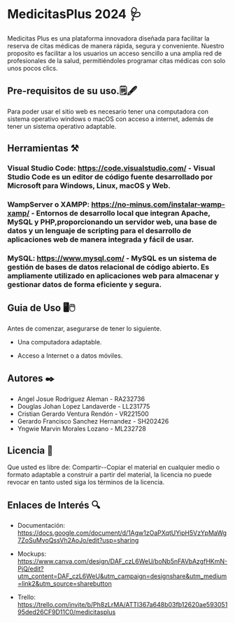 # MedicitasPlus 2024 🩺
Medicitas Plus es una plataforma innovadora diseñada para facilitar la reserva de citas médicas de manera rápida, segura y conveniente. Nuestro proposito es facilitar a los usuarios un acceso sencillo a una amplia red de profesionales de la salud, permitiéndoles programar citas médicas con solo unos pocos clics.

## Pre-requisitos de su uso.🗒️🖋️
Para poder usar el sitio web es necesario tener una computadora con sistema operativo windows o macOS con acceso a internet, además de tener un sistema operativo adaptable.

## Herramientas ⚒️

### Visual Studio Code: https://code.visualstudio.com/ - Visual Studio Code es un editor de código fuente desarrollado por Microsoft para Windows, Linux, macOS y Web.
### WampServer o XAMPP: https://no-minus.com/instalar-wamp-xamp/ - Entornos de desarrollo local que integran Apache, MySQL y PHP,proporcionando un servidor web, una base de datos y un lenguaje de scripting para el desarrollo de aplicaciones web de manera integrada y fácil de usar.
### MySQL: https://www.mysql.com/ - MySQL es un sistema de gestión de bases de datos relacional de código abierto. Es ampliamente utilizado en aplicaciones web para almacenar y gestionar datos de forma eficiente y segura.

## Guia de Uso 🖥️🖱️

Antes de comenzar, asegurarse de tener lo siguiente.

+ Una computadora adaptable.

+ Acceso a Internet o a datos móviles.


## Autores ✒️

+ Angel Josue Rodriguez Aleman - RA232736
+ Douglas Johan Lopez Landaverde - LL231775
+ Cristian Gerardo Ventura Rendón - VR221500
+ Gerardo Francisco Sanchez Hernandez - SH202426
+ Yngwie Marvin Morales Lozano - ML232728


## Licencia 🪪

Que usted es libre de: Compartir--Copiar el material en cualquier medio o formato adaptable a construir a partir del material, la licencia no puede revocar en tanto usted siga los términos de la licencia.

## Enlaces de Interés 🔍

+ Documentación: https://docs.google.com/document/d/1Agw1zOaPXqtUYipH5VzYpMaWg7ZoSuMyoQssVh2AoJo/edit?usp=sharing
  
+ Mockups: https://www.canva.com/design/DAF_czL6WeU/boNb5nFAVbAzgfHKmN-PjQ/edit?utm_content=DAF_czL6WeU&utm_campaign=designshare&utm_medium=link2&utm_source=sharebutton
  
+ Trello: https://trello.com/invite/b/Ph8zLrMA/ATTI367a648b03fb12620ae59305195ded26CF9D11C0/medicitasplus
